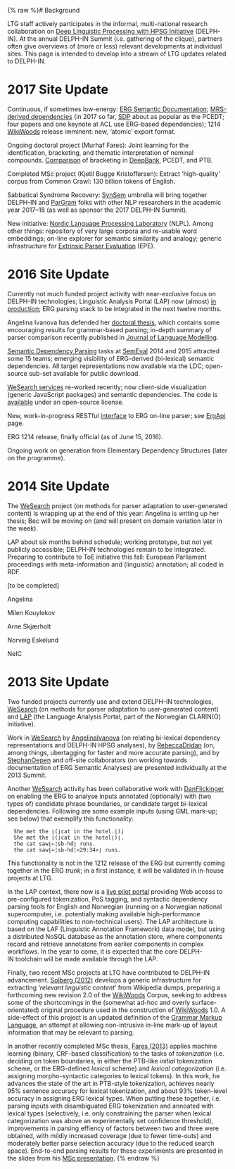 {% raw %}# Background

LTG staff actively participates in the informal, multi-national research
collaboration on [Deep Linguistic Processing with HPSG
Initiative](http://www.delph-in.net) (DELPH-IN). At the annual
DELPH-IN Summit (i.e. gathering of the clique), partners often give
overviews of (more or less) relevant developments at individual sites.
This page is intended to develop into a stream of LTG updates related to
DELPH-IN.

# 2017 Site Update

Continuous, if sometimes low-energy: [ERG Semantic
Documentation](https://blog.inductorsoftware.com/docsproto/concept/ErgSemantics); [MRS-derived dependencies](https://blog.inductorsoftware.com/docsproto/concept/EdsTop) (in
2017 so far, [SDP](http://sdp.delph-in.net) about as popular as the
PCEDT; four papers and one keynote at ACL use ERG-based dependencies);
1214 [WikiWoods](https://blog.inductorsoftware.com/docsproto/concept/WikiWoods) release imminent: new, ‘atomic’ export
format.

Ongoing doctoral project (Murhaf Fares): Joint learning for the
identification, bracketing, and thematic interpretation of nominal
compounds.
[Comparison](http://folk.uio.no/murhaff/nnbracketing/bracketing.html) of
bracketing in [DeepBank](https://blog.inductorsoftware.com/docsproto/concept/DeepBank), PCEDT, and PTB.

Completed MSc project (Kjetil Bugge Kristoffersen): Extract
‘high-quality’ corpus from Common Crawl: 130 billion tokens of English.

Sabbatical Syndrome Recovery:
[SynSem](https://cas.oslo.no/research-groups/synsem-from-form-to-meaning-integrating-linguistics-and-computing-article1805-827.html)
umbrella will bring together DELPH-IN and [ParGram](/ParGram) folks with
other NLP researchers in the academic year 2017–18 (as well as sponsor
the 2017 DELPH-IN Summit).

New initiative: [Nordic Language Processing
Laboratory](http://vectors.nlpl.eu) (NLPL). Among other things:
repository of very large corpora and re-usable word embeddings; on-line
explorer for semantic similarity and analogy; generic infrastructure for
[Extrinsic Parser Evaluation](http://epe.nlpl.eu) (EPE).

# 2016 Site Update

Currently not much funded project activity with near-exclusive focus on
DELPH-IN technologies; Linguistic Analysis Portal (LAP) now (almost) [in
production](http://lap.clarino.uio.no); ERG parsing stack to be
integrated in the next twelve months.

Angelina Ivanova has defended her [doctoral
thesis](https://www.duo.uio.no/handle/10852/48673), which contains some
encouraging results for grammar-based parsing; in-depth summary of
parser comparison recently published in [Journal of Language
Modelling](http://jlm.ipipan.waw.pl/index.php/JLM/article/view/101).

[Semantic Dependency Parsing](http://sdp.delph-in.net) tasks at
[SemEval](/SemEval) 2014 and 2015 attracted some 15 teams; emerging
visibility of ERG-derived (bi-lexical) semantic dependencies. All target
representations now available via the LDC; open-source sub-set available
for public download.

[WeSearch services](http://wesearch.delph-in.net) re-worked recently;
now client-side visualization (generic JavaScript packages) and semantic
dependencies. The code is [available](http://svn.delph-in.net/wsi/)
under an open-source license.

New, work-in-progress RESTful
[interface](http://erg.delph-in.net/rest/0.9/parse?derivation=json&input=Abrams%20arrived.)
to ERG on-line parser; see [ErgApi](https://blog.inductorsoftware.com/docsproto/concept/ErgApi) page.

ERG 1214 release, finally official (as of June 15, 2016).

Ongoing work on generation from Elementary Dependency Structures (later
on the programme).

# 2014 Site Update

The
[WeSearch](http://www.mn.uio.no/ifi/english/research/projects/wesearch/)
project (on methods for parser adaptation to user-generated content) is
wrapping up at the end of this year: Angelina is writing up her thesis;
Bec will be moving on (and will present on domain variation later in the
week).

LAP about six months behind schedule; working prototype, but not yet
publicly accessible; DELPH-IN technologies remain to be integrated.
Preparing to contribute to ToE initiative this fall: European Parliament
proceedings with meta-information and (linguistic) annotation; all coded
in RDF.

\[to be completed\]

Angelina

Milen Kouylekov

Arne Skjærholt

Norveig Eskelund

NeIC

# 2013 Site Update

Two funded projects currently use and extend DELPH-IN technologies,
[WeSearch](http://www.mn.uio.no/ifi/english/research/projects/wesearch/)
(on methods for parser adaptation to user-generated content) and
[LAP](http://www.mn.uio.no/ifi/english/research/projects/clarino/) (the
Language Analysis Portal, part of the Norwegian CLARIN(O) initiative).

Work in [WeSearch](WeSearch) by [AngelinaIvanova](https://blog.inductorsoftware.com/docsproto/tools/AngelinaIvanova) (on
relating bi-lexical dependency representations and DELPH-IN HPSG
analyses), by [RebeccaDridan](https://blog.inductorsoftware.com/docsproto/tools/RebeccaDridan) (on, among things,
ubertagging for faster and more accurate parsing), and by
[StephanOepen](https://blog.inductorsoftware.com/docsproto/tools/StephanOepen) and off-site collaborators (on working
towards documentation of ERG Semantic Analyses) are presented
individually at the 2013 Summit.

Another [WeSearch](WeSearch) activity has been collaborative work with
[DanFlickinger](https://blog.inductorsoftware.com/docsproto/tools/DanFlickinger) on enabling the ERG to analyse inputs
annotated (optionally) with (two types of) candidate phrase boundaries,
or candidate target bi-lexical dependencies. Following are some example
inputs (using GML mark-up; see below) that exemplify this functionality:

      She met the ⌊(⌋cat in the hotel.⌊)⌋
      She met the ⌊(⌋cat in the hotel⌊)⌋.
      the cat saw⌊←¦sb-hd⌋ runs.
      the cat saw⌊←¦sb-hd¦<29:34>⌋ runs.

This functionality is not in the 1212 release of the ERG but currently
coming together in the ERG *trunk*; in a first instance, it will be
validated in in-house projects at LTG.

In the LAP context, there now is a [live pilot
portal](http://lap.clarino.uio.no) providing Web access to
pre-configured tokenization, PoS tagging, and syntactic dependency
parsing tools for English and Norwegian (running on a Norwegian national
supercomputer, i.e. potentially making available high-performance
computing capabilities to non-technical users). The LAP architecture is
based on the LAF (Linguistic Annotation Framework) data model, but using
a distributed NoSQL database as the annotation store, where components
record and retrieve annotatons from earlier components in complex
workflows. In the year to come, it is expected that the core
DELPH-IN toolchain will be made available through the LAP.

Finally, two recent MSc projects at LTG have contributed to DELPH-IN
advancement. [Solberg (2012)](https://www.duo.uio.no/handle/10852/34914)
develops a generic infrastructure for extracting ‘*relevant linguistic
content*’ from Wikipedia dumps, preparing a forthcoming new revision 2.0
of the [WikiWoods](https://blog.inductorsoftware.com/docsproto/concept/WikiWoods) Corpus, seeking to address some of the
shortcomings in the (somewhat ad-hoc and overly surface-orientated)
original procedure used in the construction of [WikiWoods](https://blog.inductorsoftware.com/docsproto/concept/WikiWoods)
1.0. A side-effect of this project is an updated definition of the
[Grammar Markup Language](https://blog.inductorsoftware.com/docsproto/concept/ErgGml), an attempt at allowing non-intrusive
in-line mark-up of layout information that may be relevant to parsing.

In another recently completed MSc thesis, [Fares
(2013)](http://www.delph-in.net/2013/ltg/Fares:13.pdf) applies machine
learning (binary, CRF-based classification) to the tasks of
*tokenization* (i.e. deciding on token boundaries, in either the
PTB-like *initial* tokenization scheme, or the ERG-defined *lexical*
scheme) and *lexical categorization* (i.e. assigning morpho-syntactic
categories to lexical tokens). In this work, he advances the state of
the art in PTB-style tokenization, achieves nearly 95% sentence accuracy
for lexical tokenization, and about 93% token-level accuracy in
assigning ERG lexical types. When putting these together, i.e. parsing
inputs with disambiguated ERG tokenization and annoated with lexical
types (selectively, i.e. only constraining the parser when lexical
categorization was above an experimentally set confidence threshold),
improvements in parsing effiency of factors between two and three were
obtained, with mildly increased coverage (due to fewer time-outs) and
moderately better parse selection accuracy (due to the reduced search
space). End-to-end parsing results for these experiments are presented
in the slides from his [MSc
presentation](http://www.delph-in.net/2013/ltg/fares.slides.pdf).
{% endraw %}